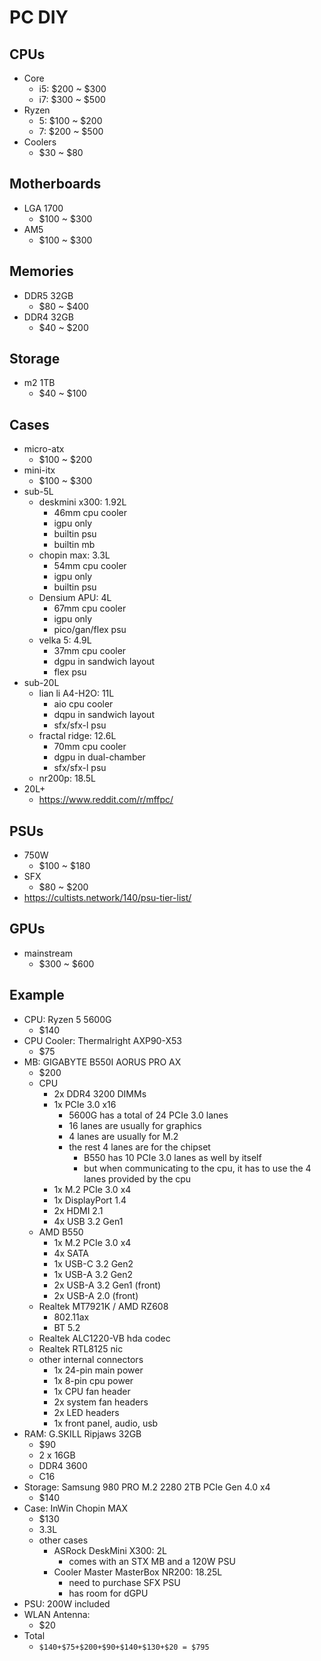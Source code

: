 PC DIY
======

## CPUs

- Core
  - i5: $200 ~ $300
  - i7: $300 ~ $500
- Ryzen
  - 5: $100 ~ $200
  - 7: $200 ~ $500
- Coolers
  - $30 ~ $80

## Motherboards

- LGA 1700
  - $100 ~ $300
- AM5
  - $100 ~ $300

## Memories

- DDR5 32GB
  - $80 ~ $400
- DDR4 32GB
  - $40 ~ $200

## Storage

- m2 1TB
  - $40 ~ $100

## Cases

- micro-atx
  - $100 ~ $200
- mini-itx
  - $100 ~ $300
- sub-5L
  - deskmini x300: 1.92L
    - 46mm cpu cooler
    - igpu only
    - builtin psu
    - builtin mb
  - chopin max: 3.3L
    - 54mm cpu cooler
    - igpu only
    - builtin psu
  - Densium APU: 4L
    - 67mm cpu cooler
    - igpu only
    - pico/gan/flex psu
  - velka 5: 4.9L
    - 37mm cpu cooler
    - dgpu in sandwich layout
    - flex psu
- sub-20L
  - lian li A4-H2O: 11L
    - aio cpu cooler
    - dqpu in sandwich layout
    - sfx/sfx-l psu
  - fractal ridge: 12.6L
    - 70mm cpu cooler
    - dgpu in dual-chamber
    - sfx/sfx-l psu
  - nr200p: 18.5L
- 20L+
  - <https://www.reddit.com/r/mffpc/>

## PSUs

- 750W
  - $100 ~ $180
- SFX
  - $80 ~ $200
- <https://cultists.network/140/psu-tier-list/>

## GPUs

- mainstream
  - $300 ~ $600

## Example

- CPU: Ryzen 5 5600G
  - $140
- CPU Cooler: Thermalright AXP90-X53
  - $75
- MB: GIGABYTE B550I AORUS PRO AX
  - $200
  - CPU
    - 2x DDR4 3200 DIMMs
    - 1x PCIe 3.0 x16
      - 5600G has a total of 24 PCIe 3.0 lanes
      - 16 lanes are usually for graphics
      - 4 lanes are usually for M.2
      - the rest 4 lanes are for the chipset
        - B550 has 10 PCIe 3.0 lanes as well by itself
        - but when communicating to the cpu, it has to use the 4 lanes
          provided by the cpu
    - 1x M.2 PCIe 3.0 x4
    - 1x DisplayPort 1.4
    - 2x HDMI 2.1
    - 4x USB 3.2 Gen1
  - AMD B550
    - 1x M.2 PCIe 3.0 x4
    - 4x SATA
    - 1x USB-C 3.2 Gen2
    - 1x USB-A 3.2 Gen2
    - 2x USB-A 3.2 Gen1 (front)
    - 2x USB-A 2.0 (front)
  - Realtek MT7921K / AMD RZ608
    - 802.11ax
    - BT 5.2
  - Realtek ALC1220-VB hda codec
  - Realtek RTL8125 nic
  - other internal connectors
    - 1x 24-pin main power
    - 1x 8-pin cpu power
    - 1x CPU fan header
    - 2x system fan headers
    - 2x LED headers
    - 1x front panel, audio, usb
- RAM: G.SKILL Ripjaws 32GB
  - $90
  - 2 x 16GB
  - DDR4 3600
  - C16
- Storage: Samsung 980 PRO M.2 2280 2TB PCIe Gen 4.0 x4
  - $140
- Case: InWin Chopin MAX
  - $130
  - 3.3L
  - other cases
    - ASRock DeskMini X300: 2L
      - comes with an STX MB and a 120W PSU
    - Cooler Master MasterBox NR200: 18.25L
      - need to purchase SFX PSU
      - has room for dGPU
- PSU: 200W included
- WLAN Antenna:
  - $20
- Total
  - `$140+$75+$200+$90+$140+$130+$20 = $795`
